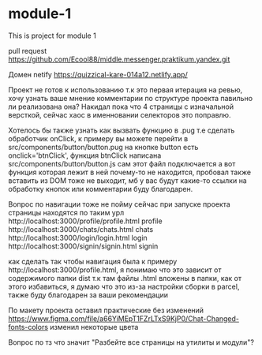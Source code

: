 # module-1
This is project for module 1

pull request https://github.com/Ecool88/middle.messenger.praktikum.yandex.git

Домен netify https://quizzical-kare-014a12.netlify.app/

Проект не готов к использованию т.к это первая итерация на ревью, хочу узнать ваше мнение комментарии по структуре проекта павильно ли реализована она? Накидал пока что 4 страницы с изначальной версткой, сейчас хаос в именновании селекторов это поправлю. 

Хотелось бы также узнать как вызвать функцию в .pug т.е сделать обработчик onClick, к примеру вы можете перейти в src/components/button/button.pug на кнопке button есть onclick='btnClick', функция btnClick написана src/components/button/button.js сам этот файл подключается а вот функция которая лежит в ней почему-то не находится, пробовал также вставить из DOM тоже не выходит, мб у вас будут какие-то ссылки на обработку кнопок или комментарии буду благодарен.

Вопрос по навигации тоже не пойму сейчас при запуске проекта страницы находятся по таким урл
    http://localhost:3000/profile/profile.html  profile
    http://localhost:3000/chats/chats.html      chats
    http://localhost:3000/login/login.html      login
    http://localhost:3000/signin/signin.html    signin

как сделать так чтобы навигация была к примеру http://localhost:3000/profile.html, я понимаю что это зависит от содержимого папки dist т.к там файлы .html вложены в папки, как от этого избавиться, я думаю что это из-за настройки сборки в parcel, также буду благодарен за ваши рекомендации

По макету проекта оставил практические без изменений https://www.figma.com/file/a66YiMEpT1FZrLTxS9KjP0/Chat-Changed-fonts-colors изменил некоторые цвета

Вопрос по тз что значит "Разбейте все страницы на утилиты и модули"?



